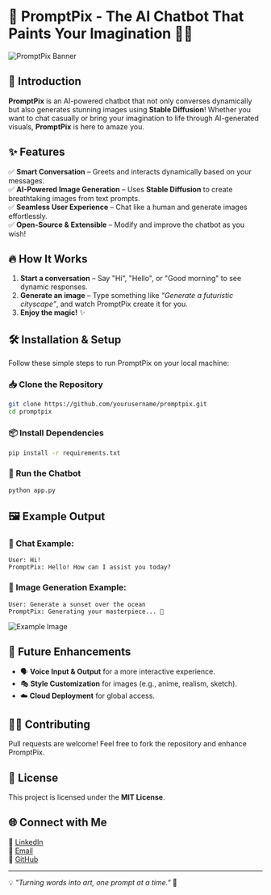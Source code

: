 # 🌟 PromptPix - The AI Chatbot That Paints Your Imagination 🎨🤖

![PromptPix Banner](https://via.placeholder.com/1000x300?text=PromptPix+-+AI+Chatbot+%2B+Stable+Diffusion)

## 🚀 Introduction
**PromptPix** is an AI-powered chatbot that not only converses dynamically but also generates stunning images using **Stable Diffusion**! Whether you want to chat casually or bring your imagination to life through AI-generated visuals, **PromptPix** is here to amaze you.

## ✨ Features
✅ **Smart Conversation** – Greets and interacts dynamically based on your messages.  
✅ **AI-Powered Image Generation** – Uses **Stable Diffusion** to create breathtaking images from text prompts.  
✅ **Seamless User Experience** – Chat like a human and generate images effortlessly.  
✅ **Open-Source & Extensible** – Modify and improve the chatbot as you wish!

## 🔥 How It Works
1. **Start a conversation** – Say "Hi", "Hello", or "Good morning" to see dynamic responses.  
2. **Generate an image** – Type something like _"Generate a futuristic cityscape"_, and watch PromptPix create it for you.  
3. **Enjoy the magic!** ✨

## 🛠️ Installation & Setup
Follow these simple steps to run PromptPix on your local machine:

### 📥 Clone the Repository
```bash
git clone https://github.com/yourusername/promptpix.git
cd promptpix
```

### 📦 Install Dependencies
```bash
pip install -r requirements.txt
```

### 🔧 Run the Chatbot
```bash
python app.py
```

## 🖼️ Example Output
### 💬 Chat Example:
```
User: Hi!
PromptPix: Hello! How can I assist you today?
```

### 🎨 Image Generation Example:
```
User: Generate a sunset over the ocean
PromptPix: Generating your masterpiece... 🎨
```
![Example Image](https://via.placeholder.com/500x300?text=Generated+Image)

## 🎯 Future Enhancements
- 🗣️ **Voice Input & Output** for a more interactive experience.  
- 🎭 **Style Customization** for images (e.g., anime, realism, sketch).  
- ☁️ **Cloud Deployment** for global access.  

## 👨‍💻 Contributing
Pull requests are welcome! Feel free to fork the repository and enhance PromptPix.

## 📜 License
This project is licensed under the **MIT License**.

## 🌐 Connect with Me
💼 [LinkedIn](https://www.linkedin.com/in/yourprofile)  
📧 [Email](mailto:your.email@example.com)  
🔗 [GitHub](https://github.com/yourusername)

---
💡 _"Turning words into art, one prompt at a time."_ 🚀
